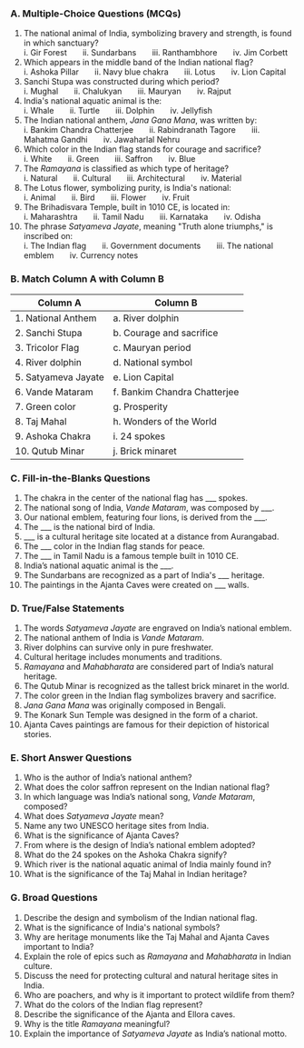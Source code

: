 ### **A. Multiple-Choice Questions (MCQs)**

1. The national animal of India, symbolizing bravery and strength, is found in which sanctuary?  
   i. Gir Forest  ii. Sundarbans  iii. Ranthambhore  iv. Jim Corbett  
2. Which appears in the middle band of the Indian national flag?  
   i. Ashoka Pillar  ii. Navy blue chakra  iii. Lotus  iv. Lion Capital  
3. Sanchi Stupa was constructed during which period?  
   i. Mughal  ii. Chalukyan  iii. Mauryan  iv. Rajput  
4. India's national aquatic animal is the:  
   i. Whale  ii. Turtle  iii. Dolphin  iv. Jellyfish  
5. The Indian national anthem, *Jana Gana Mana*, was written by:  
   i. Bankim Chandra Chatterjee  ii. Rabindranath Tagore  iii. Mahatma Gandhi  iv. Jawaharlal Nehru  
6. Which color in the Indian flag stands for courage and sacrifice?  
   i. White  ii. Green  iii. Saffron  iv. Blue  
7. The *Ramayana* is classified as which type of heritage?  
   i. Natural  ii. Cultural  iii. Architectural  iv. Material  
8. The Lotus flower, symbolizing purity, is India's national:  
   i. Animal  ii. Bird  iii. Flower  iv. Fruit  
9. The Brihadisvara Temple, built in 1010 CE, is located in:  
   i. Maharashtra  ii. Tamil Nadu  iii. Karnataka  iv. Odisha  
10. The phrase *Satyameva Jayate*, meaning "Truth alone triumphs," is inscribed on:  
    i. The Indian flag  ii. Government documents  iii. The national emblem  iv. Currency notes  

### **B. Match Column A with Column B**


| Column A                    | Column B                        |
|-----------------------------|---------------------------------|
| 1. National Anthem          | a. River dolphin               |
| 2. Sanchi Stupa             | b. Courage and sacrifice       |
| 3. Tricolor Flag            | c. Mauryan period              |
| 4. River dolphin            | d. National symbol             |
| 5. Satyameva Jayate         | e. Lion Capital                |
| 6. Vande Mataram            | f. Bankim Chandra Chatterjee   |
| 7. Green color              | g. Prosperity                  |
| 8. Taj Mahal                | h. Wonders of the World        |
| 9. Ashoka Chakra            | i. 24 spokes                   |
| 10. Qutub Minar             | j. Brick minaret               |

### **C. Fill-in-the-Blanks Questions**

1. The chakra in the center of the national flag has ___ spokes.
2. The national song of India, *Vande Mataram*, was composed by ___.
3. Our national emblem, featuring four lions, is derived from the ___.
4. The ___ is the national bird of India.
5. ___ is a cultural heritage site located at a distance from Aurangabad.
6. The ___ color in the Indian flag stands for peace.
7. The ___ in Tamil Nadu is a famous temple built in 1010 CE.
8. India’s national aquatic animal is the ___.
9. The Sundarbans are recognized as a part of India's ___ heritage.
10. The paintings in the Ajanta Caves were created on ___ walls.

### **D. True/False Statements**

1. The words *Satyameva Jayate* are engraved on India’s national emblem.  
2. The national anthem of India is *Vande Mataram*.  
3. River dolphins can survive only in pure freshwater.  
4. Cultural heritage includes monuments and traditions.  
5. *Ramayana* and *Mahabharata* are considered part of India’s natural heritage.  
6. The Qutub Minar is recognized as the tallest brick minaret in the world.  
7. The color green in the Indian flag symbolizes bravery and sacrifice.  
8. *Jana Gana Mana* was originally composed in Bengali.  
9. The Konark Sun Temple was designed in the form of a chariot.  
10. Ajanta Caves paintings are famous for their depiction of historical stories.  

### **E. Short Answer Questions**

1. Who is the author of India’s national anthem?
2. What does the color saffron represent on the Indian national flag?
3. In which language was India’s national song, *Vande Mataram*, composed?
4. What does *Satyameva Jayate* mean?
5. Name any two UNESCO heritage sites from India.
6. What is the significance of Ajanta Caves?
7. From where is the design of India’s national emblem adopted?
8. What do the 24 spokes on the Ashoka Chakra signify?
9. Which river is the national aquatic animal of India mainly found in?
10. What is the significance of the Taj Mahal in Indian heritage?

### **G. Broad Questions**

1. Describe the design and symbolism of the Indian national flag.
2. What is the significance of India's national symbols?
3. Why are heritage monuments like the Taj Mahal and Ajanta Caves important to India?
4. Explain the role of epics such as *Ramayana* and *Mahabharata* in Indian culture.
5. Discuss the need for protecting cultural and natural heritage sites in India.
6. Who are poachers, and why is it important to protect wildlife from them?
7. What do the colors of the Indian flag represent?
8. Describe the significance of the Ajanta and Ellora caves.
9. Why is the title *Ramayana* meaningful?
10. Explain the importance of *Satyameva Jayate* as India’s national motto.
